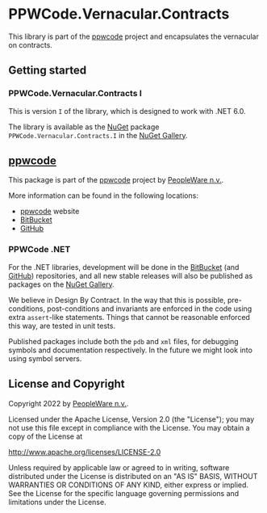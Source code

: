 # PPWCode.Vernacular.Contracts

This library is part of the [ppwcode] project and encapsulates the vernacular on contracts.

## Getting started

### PPWCode.Vernacular.Contracts I

This is version `I` of the library, which is designed to work with .NET 6.0.

The library is available as the [NuGet] package `PPWCode.Vernacular.Contracts.I` in the [NuGet Gallery].

## [ppwcode]

This package is part of the [ppwcode] project by [PeopleWare n.v.].

More information can be found in the following locations:

* [ppwcode] website
* [BitBucket]
* [GitHub]

### PPWCode .NET

For the .NET libraries, development will be done in the [BitBucket] (and [GitHub]) repositories, and all new stable
releases will also be published as packages on the [NuGet Gallery].

We believe in Design By Contract. In the way that this is possible, pre-conditions, post-conditions and invariants are
enforced in the code using extra `assert`-like statements. Things that cannot be reasonable enforced this way, are
tested in unit tests.

Published packages include both the `pdb` and `xml` files, for debugging symbols and documentation respectively. In the
future we might look into using symbol servers.

## License and Copyright

Copyright 2022 by [PeopleWare n.v.].

Licensed under the Apache License, Version 2.0 (the "License");
you may not use this file except in compliance with the License.
You may obtain a copy of the License at

http://www.apache.org/licenses/LICENSE-2.0

Unless required by applicable law or agreed to in writing, software
distributed under the License is distributed on an "AS IS" BASIS,
WITHOUT WARRANTIES OR CONDITIONS OF ANY KIND, either express or implied.
See the License for the specific language governing permissions and
limitations under the License.


[ppwcode]: https://peopleware.atlassian.net/wiki/spaces/PPWCODE/overview

[GitHub]: https://github.com/peopleware

[BitBucket]: https://bitbucket.org/ppwcode

[PeopleWare n.v.]: http://www.peopleware.be/

[NuGet]: https://www.nuget.org/

[NuGet Gallery]: https://www.nuget.org/policies/About
